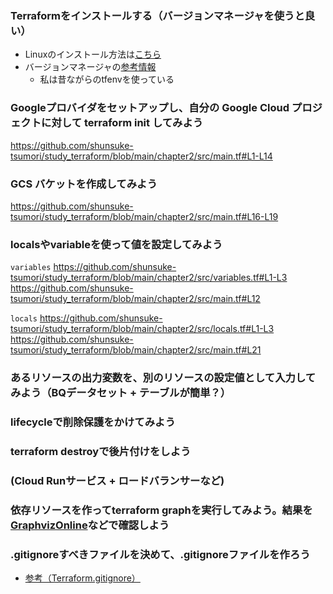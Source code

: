 
### Terraformをインストールする（バージョンマネージャを使うと良い）

- Linuxのインストール方法は[こちら](https://developer.hashicorp.com/terraform/tutorials/aws-get-started/install-cli#install-terraform)
- バージョンマネージャの[参考情報](https://zenn.dev/terraform_jp/articles/2024-08-22_terraform_version_manager)
  - 私は昔ながらのtfenvを使っている

### Googleプロバイダをセットアップし、自分の Google Cloud プロジェクトに対して terraform init してみよう

https://github.com/shunsuke-tsumori/study_terraform/blob/main/chapter2/src/main.tf#L1-L14

### GCS バケットを作成してみよう

https://github.com/shunsuke-tsumori/study_terraform/blob/main/chapter2/src/main.tf#L16-L19

### localsやvariableを使って値を設定してみよう

`variables`
https://github.com/shunsuke-tsumori/study_terraform/blob/main/chapter2/src/variables.tf#L1-L3
https://github.com/shunsuke-tsumori/study_terraform/blob/main/chapter2/src/main.tf#L12

`locals`
https://github.com/shunsuke-tsumori/study_terraform/blob/main/chapter2/src/locals.tf#L1-L3
https://github.com/shunsuke-tsumori/study_terraform/blob/main/chapter2/src/main.tf#L21

### あるリソースの出力変数を、別のリソースの設定値として入力してみよう（BQデータセット + テーブルが簡単？）


### lifecycleで削除保護をかけてみよう

### terraform destroyで後片付けをしよう

### (Cloud Runサービス + ロードバランサーなど)

### 依存リソースを作ってterraform graphを実行してみよう。結果を[GraphvizOnline](https://dreampuf.github.io/GraphvizOnline/)などで確認しよう

### .gitignoreすべきファイルを決めて、.gitignoreファイルを作ろう

- [参考（Terraform.gitignore）](https://github.com/github/gitignore/blob/main/Terraform.gitignore)
